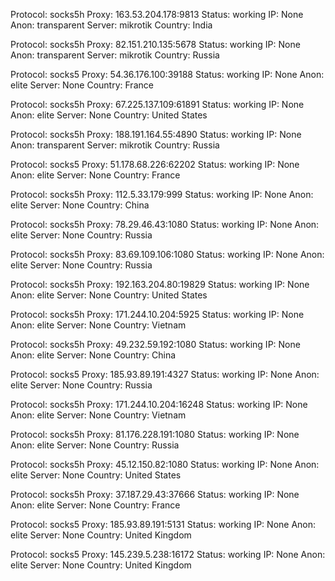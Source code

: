 Protocol: socks5h
Proxy: 163.53.204.178:9813
Status: working
IP: None
Anon: transparent
Server: mikrotik
Country: India

Protocol: socks5h
Proxy: 82.151.210.135:5678
Status: working
IP: None
Anon: transparent
Server: mikrotik
Country: Russia

Protocol: socks5
Proxy: 54.36.176.100:39188
Status: working
IP: None
Anon: elite
Server: None
Country: France

Protocol: socks5h
Proxy: 67.225.137.109:61891
Status: working
IP: None
Anon: elite
Server: None
Country: United States

Protocol: socks5h
Proxy: 188.191.164.55:4890
Status: working
IP: None
Anon: transparent
Server: mikrotik
Country: Russia

Protocol: socks5
Proxy: 51.178.68.226:62202
Status: working
IP: None
Anon: elite
Server: None
Country: France

Protocol: socks5h
Proxy: 112.5.33.179:999
Status: working
IP: None
Anon: elite
Server: None
Country: China

Protocol: socks5h
Proxy: 78.29.46.43:1080
Status: working
IP: None
Anon: elite
Server: None
Country: Russia

Protocol: socks5h
Proxy: 83.69.109.106:1080
Status: working
IP: None
Anon: elite
Server: None
Country: Russia

Protocol: socks5h
Proxy: 192.163.204.80:19829
Status: working
IP: None
Anon: elite
Server: None
Country: United States

Protocol: socks5h
Proxy: 171.244.10.204:5925
Status: working
IP: None
Anon: elite
Server: None
Country: Vietnam

Protocol: socks5h
Proxy: 49.232.59.192:1080
Status: working
IP: None
Anon: elite
Server: None
Country: China

Protocol: socks5
Proxy: 185.93.89.191:4327
Status: working
IP: None
Anon: elite
Server: None
Country: Russia

Protocol: socks5h
Proxy: 171.244.10.204:16248
Status: working
IP: None
Anon: elite
Server: None
Country: Vietnam

Protocol: socks5h
Proxy: 81.176.228.191:1080
Status: working
IP: None
Anon: elite
Server: None
Country: Russia

Protocol: socks5h
Proxy: 45.12.150.82:1080
Status: working
IP: None
Anon: elite
Server: None
Country: United States

Protocol: socks5h
Proxy: 37.187.29.43:37666
Status: working
IP: None
Anon: elite
Server: None
Country: France

Protocol: socks5
Proxy: 185.93.89.191:5131
Status: working
IP: None
Anon: elite
Server: None
Country: United Kingdom

Protocol: socks5
Proxy: 145.239.5.238:16172
Status: working
IP: None
Anon: elite
Server: None
Country: United Kingdom

